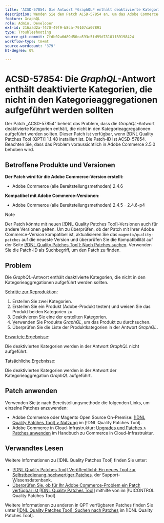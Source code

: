 ```yaml
---
title: 'ACSD-57854: Die Antwort *GraphQL* enthält deaktivierte Kategorien, die nicht in den Kategorieaggregationen aufgeführt werden sollten'
description: Wenden Sie den Patch ACSD-57854 an, um das Adobe Commerce-Problem zu beheben, bei dem die *GraphQL*-Antwort deaktivierte Kategorien enthält, die nicht in den Kategorieaggregationen aufgeführt werden sollten.
feature: GraphQL
role: Admin, Developer
exl-id: 216aad2a-f470-49f9-b8ca-79107ca07891
type: Troubleshooting
source-git-commit: 7fdb02a6d89d50ea593c5fd99d78101f89198424
workflow-type: tm+mt
source-wordcount: '379'
ht-degree: 0%

---
```


# ACSD-57854: Die *GraphQL*-Antwort enthält deaktivierte Kategorien, die nicht in den Kategorieaggregationen aufgeführt werden sollten

Der Patch „ACSD-57854“ behebt das Problem, dass die *GraphQL*-Antwort deaktivierte Kategorien enthält, die nicht in den Kategorieaggregationen aufgeführt werden sollten. Dieser Patch ist verfügbar, wenn [!DNL Quality Patches Tool (QPT)] 1.1.48 installiert ist. Die Patch-ID ist ACSD-57854. Beachten Sie, dass das Problem voraussichtlich in Adobe Commerce 2.5.0 behoben wird.

## Betroffene Produkte und Versionen

**Der Patch wird für die Adobe Commerce-Version erstellt:**

* Adobe Commerce (alle Bereitstellungsmethoden) 2.4.6

**Kompatibel mit Adobe Commerce-Versionen:**

* Adobe Commerce (alle Bereitstellungsmethoden) 2.4.5 - 2.4.6-p4

>[!NOTE]
>
>Der Patch könnte mit neuen [!DNL Quality Patches Tool]-Versionen auch für andere Versionen gelten. Um zu überprüfen, ob der Patch mit Ihrer Adobe Commerce-Version kompatibel ist, aktualisieren Sie das `magento/quality-patches` auf die neueste Version und überprüfen Sie die Kompatibilität auf der Seite [[!DNL Quality Patches Tool]: Nach Patches suchen](https://experienceleague.adobe.com/tools/commerce-quality-patches/index.html?lang=de). Verwenden Sie die Patch-ID als Suchbegriff, um den Patch zu finden.

## Problem

Die *GraphQL*-Antwort enthält deaktivierte Kategorien, die nicht in den Kategorieaggregationen aufgeführt werden sollten.

<u>Schritte zur Reproduktion</u>:

1. Erstellen Sie zwei Kategorien.
1. Erstellen Sie ein Produkt (Adobe-Produkt testen) und weisen Sie das Produkt beiden Kategorien zu.
1. Deaktivieren Sie eine der erstellten Kategorien.
1. Verwenden Sie Produkte *GraphQL*, um das Produkt zu durchsuchen.
1. Überprüfen Sie die Liste der Produktkategorien in der Antwort *GraphQL*.

<u>Erwartete Ergebnisse</u>:

Die deaktivierten Kategorien werden in der Antwort *GraphQL* nicht aufgeführt.

<u>Tatsächliche Ergebnisse</u>:

Die deaktivierten Kategorien werden in der Antwort der Kategorieaggregation *GraphQL* aufgeführt.

## Patch anwenden

Verwenden Sie je nach Bereitstellungsmethode die folgenden Links, um einzelne Patches anzuwenden:

* Adobe Commerce oder Magento Open Source On-Premise: [[!DNL Quality Patches Tool] > Nutzung](/help/tools/quality-patches-tool/usage.md) im [!DNL Quality Patches Tool].
* Adobe Commerce in Cloud-Infrastruktur: [Upgrades und Patches > Patches anwenden](https://experienceleague.adobe.com/docs/commerce-cloud-service/user-guide/develop/upgrade/apply-patches.html?lang=de) im Handbuch zu Commerce in Cloud-Infrastruktur.

## Verwandtes Lesen

Weitere Informationen zu [!DNL Quality Patches Tool] finden Sie unter:

* [[!DNL Quality Patches Tool] Veröffentlicht: Ein neues Tool zur Selbstbedienung hochwertiger Patches &#x200B;](https://experienceleague.adobe.com/de/docs/commerce-operations/tools/quality-patches-tool/quality-patches-tool-to-self-serve-quality-patches) der Support-Wissensdatenbank.
* [Überprüfen Sie, ob für Ihr Adobe Commerce-Problem ein Patch verfügbar ist [!DNL Quality Patches Tool]](/help/tools/quality-patches-tool/patches-available-in-qpt/check-patch-for-magento-issue-with-magento-quality-patches.md) mithilfe von im [!UICONTROL Quality Patches Tool].


Weitere Informationen zu anderen in QPT verfügbaren Patches finden Sie unter [[!DNL Quality Patches Tool]: Suchen nach Patches](https://experienceleague.adobe.com/tools/commerce-quality-patches/index.html?lang=de) im [!DNL Quality Patches Tool].
